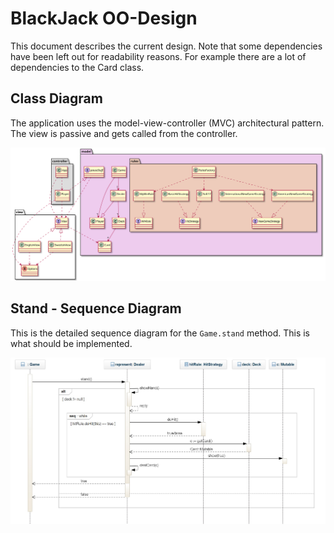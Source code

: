 # BlackJack OO-Design
This document describes the current design. Note that some dependencies have been left out for readability reasons. For example there are a lot of dependencies to the Card class.

## Class Diagram
The application uses the model-view-controller (MVC) architectural pattern. The view is passive and gets called from the controller. 

![class diagram](img/a3class.svg)

## Stand - Sequence Diagram
This is the detailed sequence diagram for the `Game.stand` method. This is what should be implemented.

![Stand Sequence diagram](img/stand_seq.jpg)
